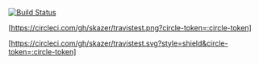[![Build Status](https://travis-ci.org/oliverlundquist/travistest.svg?branch=master)](https://travis-ci.org/oliverlundquist/travistest)

[https://circleci.com/gh/skazer/travistest.png?circle-token=:circle-token]

[https://circleci.com/gh/skazer/travistest.svg?style=shield&circle-token=:circle-token]
